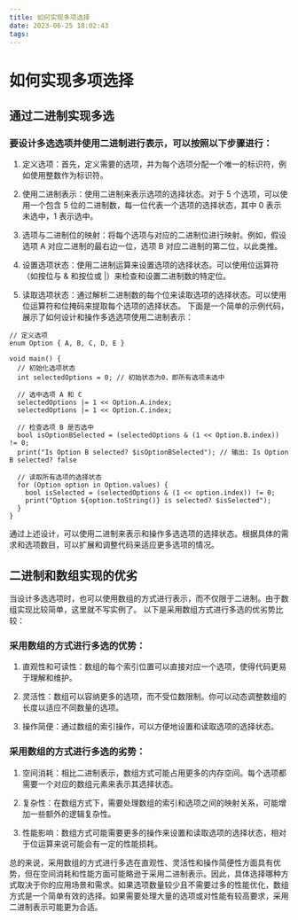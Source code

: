 ```yaml
---
title: 如何实现多项选择
date: 2023-06-25 18:02:43
tags:
---
```

# 如何实现多项选择
## 通过二进制实现多选

### 要设计多选选项并使用二进制进行表示，可以按照以下步骤进行：
1. 定义选项：首先，定义需要的选项，并为每个选项分配一个唯一的标识符，例如使用整数作为标识符。

2. 使用二进制表示：使用二进制来表示选项的选择状态。对于 5 个选项，可以使用一个包含 5 位的二进制数，每一位代表一个选项的选择状态，其中 0 表示未选中，1 表示选中。

3. 选项与二进制位的映射：将每个选项与对应的二进制位进行映射。例如，假设选项 A 对应二进制的最右边一位，选项 B 对应二进制的第二位，以此类推。

4. 设置选项状态：使用二进制运算来设置选项的选择状态。可以使用位运算符（如按位与 & 和按位或 |）来检查和设置二进制数的特定位。

5. 读取选项状态：通过解析二进制数的每个位来读取选项的选择状态。可以使用位运算符和位掩码来提取每个选项的选择状态。
下面是一个简单的示例代码，展示了如何设计和操作多选选项使用二进制表示：

```
// 定义选项
enum Option { A, B, C, D, E }

void main() {
  // 初始化选项状态
  int selectedOptions = 0; // 初始状态为0，即所有选项未选中

  // 选中选项 A 和 C
  selectedOptions |= 1 << Option.A.index;
  selectedOptions |= 1 << Option.C.index;

  // 检查选项 B 是否选中
  bool isOptionBSelected = (selectedOptions & (1 << Option.B.index)) != 0;
  print("Is Option B selected? $isOptionBSelected"); // 输出: Is Option B selected? false

  // 读取所有选项的选择状态
  for (Option option in Option.values) {
    bool isSelected = (selectedOptions & (1 << option.index)) != 0;
    print("Option ${option.toString()} is selected? $isSelected");
  }
}
```
通过上述设计，可以使用二进制来表示和操作多选选项的选择状态。根据具体的需求和选项数目，可以扩展和调整代码来适应更多选项的情况。
## 二进制和数组实现的优劣
当设计多选选项时，也可以使用数组的方式进行表示，而不仅限于二进制。由于数组实现比较简单，这里就不写实例了。
以下是采用数组方式进行多选的优劣势比较：

### 采用数组的方式进行多选的优势：

1. 直观性和可读性：数组的每个索引位置可以直接对应一个选项，使得代码更易于理解和维护。

2. 灵活性：数组可以容纳更多的选项，而不受位数限制。你可以动态调整数组的长度以适应不同数量的选项。

3. 操作简便：通过数组的索引操作，可以方便地设置和读取选项的选择状态。

### 采用数组的方式进行多选的劣势：

1. 空间消耗：相比二进制表示，数组方式可能占用更多的内存空间。每个选项都需要一个对应的数组元素来表示其选择状态。

2. 复杂性：在数组方式下，需要处理数组的索引和选项之间的映射关系，可能增加一些额外的逻辑复杂性。

3. 性能影响：数组方式可能需要更多的操作来设置和读取选项的选择状态，相对于位运算来说可能会有一定的性能损耗。

总的来说，采用数组的方式进行多选在直观性、灵活性和操作简便性方面具有优势，但在空间消耗和性能方面可能略逊于采用二进制表示。因此，具体选择哪种方式取决于你的应用场景和需求。如果选项数量较少且不需要过多的性能优化，数组方式是一个简单有效的选择。如果需要处理大量的选项或对性能有较高要求，采用二进制表示可能更为合适。
